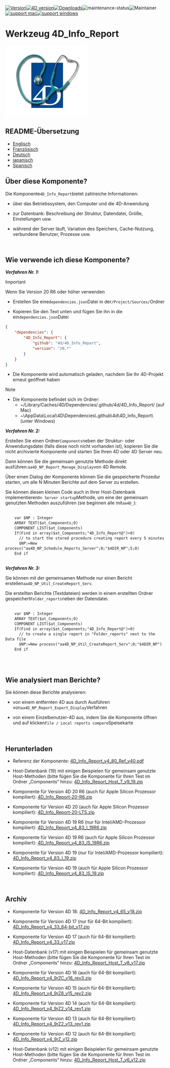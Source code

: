 [![Version](https://img.shields.io/endpoint?url=https://gist.githubusercontent.com/CGareau/dd2aa26e5b6c4152e80e7d3d09f2486a/raw/release_4dir.json)](https://github.com/4d/4D_Info_Report/releases/latest/)[![4D version](https://img.shields.io/endpoint?url=https://gist.githubusercontent.com/CGareau/dd2aa26e5b6c4152e80e7d3d09f2486a/raw/version_4dir.json)](<>)[![Downloads](https://img.shields.io/github/downloads/4d/4D_Info_Report/total.svg)](https://GitHub.com/4d/4D_Info_Report/releases/latest/)![maintenance-status](https://img.shields.io/badge/maintenance-actively--developed-brightgreen.svg)![Maintainer](https://img.shields.io/badge/maintainer-ThomasSchlumberger-blue)<br>[![support mac](https://img.shields.io/badge/macOS-000000.svg?style=flat-square&logo=apple&labelColor=000000&logoColor=white)](<>)[![support windows](https://img.shields.io/badge/windows-0078D6.svg?style=flat-square&logo=MODX&logoColor=white)](<>)

# Werkzeug 4D_Info_Report

![info_report](https://github.com/4d/4D_Info_Report/blob/main/images/4DIR.png)

## README-Übersetzung

* [Englisch](README.md)
* [Französisch](README.fr.md)
* [Deutsch](README.de.md)
* [japanisch](README.ja.md)
* [Spanisch](README.es.md)

## Über diese Komponente?

Die Komponente`4D_Info_Report`bietet zahlreiche Informationen:

* über das Betriebssystem, den Computer und die 4D-Anwendung

* zur Datenbank: Beschreibung der Struktur, Datendatei, Größe, Einstellungen usw.

* während der Server läuft, Variation des Speichers, Cache-Nutzung, verbundene Benutzer, Prozesse usw.

<br>

## Wie verwende ich diese Komponente?

**_Verfahren Nr. 1:_**

> [!IMPORTANT]
> Wenn Sie Version 20 R6 oder höher verwenden

* Erstellen Sie eine`dependencies.json`Datei in der`/Project/Sources/`Ordner

* Kopieren Sie den Text unten und fügen Sie ihn in die ein`dependencies.json`Datei

```json
{
	"dependencies": {
		"4D_Info_Report": {
			"github": "4d/4D_Info_Report",
			"version": "20.*"
		}
	}
}
```

-   Die Komponente wird automatisch geladen, nachdem Sie Ihr 4D-Projekt erneut geöffnet haben

> [!NOTE]
>
> * Die Komponente befindet sich im Ordner:
>   * ~/Library/Caches/4D/Dependencies/.github/4d/4D_Info_Report/ (auf Mac)
>   * ~\AppData\Local\4D\Dependencies\\.github\4d\4D_Info_Report\ (unter Windows)

**_Verfahren Nr. 2:_**

Erstellen Sie einen Ordner`Components`neben der Struktur- oder Anwendungsdatei (falls diese noch nicht vorhanden ist), kopieren Sie die nicht archivierte Komponente und starten Sie Ihren 4D oder 4D Server neu.

Dann können Sie die gemeinsam genutzte Methode direkt ausführen:`aa4D_NP_Report_Manage_Display`von 4D Remote.

Über einen Dialog der Komponente können Sie die gespeicherte Prozedur starten, um alle N Minuten Berichte auf dem Server zu erstellen.

Sie können diesen kleinen Code auch in Ihrer Host-Datenbank implementieren`On Server startup`Methode, um eine der gemeinsam genutzten Methoden auszuführen (sie beginnen alle mit`aa4D_`):

<pre>
  <code class="4d">
    var $NP : Integer
    ARRAY TEXT($at_Components;0)
    COMPONENT LIST($at_Components)
    If(Find in array($at_Components;"4D_Info_Report@")>0)
      // to start the stored procedure creating report every 5 minutes
      $NP:=New process("aa4D_NP_Schedule_Reports_Server";0;"$4DIR_NP";5;0)
    End if
   </code>
</pre>

**_Verfahren Nr. 3:_**

Sie können mit der gemeinsamen Methode nur einen Bericht erstellen`aa4D_NP_Util_CreateReport_Serv`.

Die erstellten Berichte (Textdateien) werden in einem erstellten Ordner gespeichert`Folder_reports`neben der Datendatei.

<pre>
  <code class="4d">
    var $NP : Integer
    ARRAY TEXT($at_Components;0)
    COMPONENT LIST($at_Components)
    If(Find in array($at_Components;"4D_Info_Report@")>0)
      // to create a single report in "Folder_reports" next to the Data file
      $NP:=New process("aa4D_NP_Util_CreateReport_Serv";0;"$4DIR_NP")
    End if
    </code>
</pre>

<br>

## Wie analysiert man Berichte?

Sie können diese Berichte analysieren:

* von einem entfernten 4D aus durch Ausführen von`aa4D_NP_Report_Export_Display`Verfahren

* von einem Einzelbenutzer-4D aus, indem Sie die Komponente öffnen und auf klicken`File / Local reports compare`Speisekarte

<br>

## Herunterladen

* Referenz der Komponente: [4D_Info_Report_v4_80_Ref_v40.pdf](https://github.com/4d/4D_Info_Report/releases/download/archives/4D_Info_Report_v4_80_Ref_v40.pdf)

* Host-Datenbank (19) mit einigen Beispielen für gemeinsam genutzte Host-Methoden (bitte fügen Sie die Komponente für Ihren Test im Ordner „Components“ hinzu: [4D_Info_Report_Host_T_v9_19.zip](https://github.com/4d/4D_Info_Report/releases/download/archives/4D_Info_Report_Host_T_v9_19.zip)

* Komponente für Version 4D 20 R6 (auch für Apple Silicon Prozessor kompiliert): [4D_Info_Report-20-R6.zip](https://github.com/4d/4D_Info_Report/releases/latest/download/4D_Info_Report-20-R6.zip)

* Komponente für Version 4D 20 (auch für Apple Silicon Prozessor kompiliert): [4D_Info_Report-20-LTS.zip](https://github.com/4d/4D_Info_Report/releases/latest/download/4D_Info_Report-20-LTS.zip)

* Komponente für Version 4D 19 R6 (nur für Intel/AMD-Prozessor kompiliert): [4D_Info_Report_v4_83_I_19R6.zip](https://github.com/4d/4D_Info_Report/releases/download/4.86.0/4D_Info_Report_v4_83_I_19R6.zip)

* Komponente für Version 4D 19 R6 (auch für Apple Silicon Prozessor kompiliert): [4D_Info_Report_v4_83_IS_19R6.zip](https://github.com/4d/4D_Info_Report/releases/download/4.86.0/4D_Info_Report_v4_83_IS_19R6.zip)

* Komponente für Version 4D 19 (nur für Intel/AMD-Prozessor kompiliert): [4D_Info_Report_v4_83_I_19.zip](https://github.com/4d/4D_Info_Report/releases/download/4.86.0/4D_Info_Report_v4_83_I_19.zip)

* Komponente für Version 4D 19 (auch für Apple Silicon Prozessor kompiliert): [4D_Info_Report_v4_83_IS_19.zip](https://github.com/4d/4D_Info_Report/releases/download/4.86.0/4D_Info_Report_v4_83_IS_19.zip)

<br>

## Archiv

* Komponente für Version 4D 18: [4D_Info_Report_v4_65_v18.zip](https://github.com/4d/4D_Info_Report/releases/download/archives/4D_Info_Report_v4_65_v18.zip)

* Komponente für Version 4D 17 (nur für 64-Bit kompiliert): [4D_Info_Report_v4_33_64-bit_v17.zip](https://github.com/4d/4D_Info_Report/releases/download/archives/4D_Info_Report_v4_33_64-bit_v17.zip)

* Komponente für Version 4D 17 (auch für 64-Bit kompiliert): [4D_Info_Report_v4_33_v17.zip](https://github.com/4d/4D_Info_Report/releases/download/archives/4D_Info_Report_v4_33_v17.zip)

* Host-Datenbank (v17) mit einigen Beispielen für gemeinsam genutzte Host-Methoden (bitte fügen Sie die Komponente für Ihren Test im Ordner „Components“ hinzu: [4D_Info_Report_Host_T_v8_v17.zip](https://github.com/4d/4D_Info_Report/releases/download/archives/4D_Info_Report_Host_T_v8_v17.zip)

* Komponente für Version 4D 16 (auch für 64-Bit kompiliert): [4D_Info_Report_v4_9rZC_v16_rev3.zip](https://github.com/4d/4D_Info_Report/releases/download/archives/4D_Info_Report_v4_9rZC_v16_rev3.zip)

* Komponente für Version 4D 15 (auch für 64-Bit kompiliert): [4D_Info_Report_v4_9rZ8_v15_rev2.zip](https://github.com/4d/4D_Info_Report/releases/download/archives/4D_Info_Report_v4_9rZ8_v15_rev2.zip)

* Komponente für Version 4D 14 (auch für 64-Bit kompiliert): [4D_Info_Report_v4_9rZ2_v14_rev1.zip](https://github.com/4d/4D_Info_Report/releases/download/archives/4D_Info_Report_v4_9rZ2_v14_rev1.zip)

* Komponente für Version 4D 13 (auch für 64-Bit kompiliert): [4D_Info_Report_v4_9rZ2_v13_rev1.zip](https://github.com/4d/4D_Info_Report/releases/download/archives/4D_Info_Report_v4_9rZ2_v13_rev1.zip)

* Komponente für Version 4D 12 (auch für 64-Bit kompiliert): [4D_Info_Report_v4_9rZ_v12.zip](https://github.com/4d/4D_Info_Report/releases/download/archives/4D_Info_Report_v4_9rZ_v12.zip)

* Host-Datenbank (v12) mit einigen Beispielen für gemeinsam genutzte Host-Methoden (bitte fügen Sie die Komponente für Ihren Test im Ordner „Components“ hinzu: [4D_Info_Report_Host_T_v6_v12.zip](https://github.com/4d/4D_Info_Report/releases/download/archives/4D_Info_Report_Host_T_v6_v12.zip)

